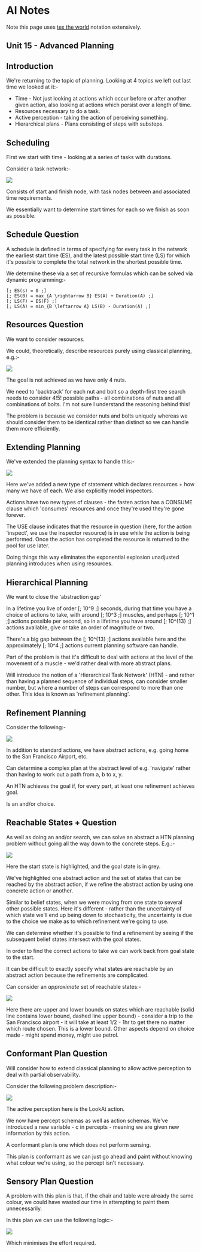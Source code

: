 AI Notes
========

Note this page uses [tex the world](http://thewe.net/tex/) notation extensively.

Unit 15 - Advanced Planning
---------------------------

## Introduction ##

We're returning to the topic of planning. Looking at 4 topics we left out last time we looked at
it:-

* Time - Not just looking at actions which occur before or after another given action, also looking
  at actions which persist over a length of time.
* Resources necessary to do a task.
* Active perception - taking the action of perceiving something.
* Hierarchical plans - Plans consisting of steps with substeps.

## Scheduling ##

First we start with time - looking at a series of tasks with durations.

Consider a task network:-

<img src="http://codegrunt.co.uk/images/ai/15-scheduling-1.png" />

Consists of start and finish node, with task nodes between and associated time requirements.

We essentially want to determine start times for each so we finish as soon as possible.

## Schedule Question ##

A schedule is defined in terms of specifying for every task in the network the earliest start time
(ES), and the latest possible start time (LS) for which it's possible to complete the total network
in the shortest possible time.

We determine these via a set of recursive formulas which can be solved via dynamic programming:-

    [; ES(s) = 0 ;]
    [; ES(B) = max_{A \rightarrow B} ES(A) + Duration(A) ;]
    [; LS(F) = ES(F) ;]
    [; LS(A) = min_{B \leftarrow A} LS(B) - Duration(A) ;]

## Resources Question ##

We want to consider resources.

We could, theoretically, describe resources purely using classical planning, e.g.:-

<img src="http://codegrunt.co.uk/images/ai/15-resources-question-1.png" />

The goal is not achieved as we have only 4 nuts.

We need to 'backtrack' for each nut and bolt so a depth-first tree search needs to consider 4!5!
possible paths - all combinations of nuts and all combinations of bolts. I'm not sure I understand the reasoning behind this!

The problem is because we consider nuts and bolts uniquely whereas we should consider them to be
identical rather than distinct so we can handle them more efficiently.

## Extending Planning ##

We've extended the planning syntax to handle this:-

<img src="http://codegrunt.co.uk/images/ai/15-extending-planning-1.png" />

Here we've added a new type of statement which declares resources + how many we have of each. We
also explicitly model inspectors.

Actions have two new types of clauses - the fasten action has a CONSUME clause which 'consumes'
resources and once they're used they're gone forever.

The USE clause indicates that the resource in question (here, for the action 'inspect', we use the
inspector resource) is in use while the action is being performed. Once the action has completed the
resource is returned to the pool for use later.

Doing things this way eliminates the exponential explosion unadjusted planning introduces when using
resources.

## Hierarchical Planning ##

We want to close the 'abstraction gap'

In a lifetime you live of order [; 10^9 ;] seconds, during that time you have a choice of actions to
take, with around [; 10^3 ;] muscles, and perhaps [; 10^1 ;] actions possible per second, so in a
lifetime you have around [; 10^{13} ;] actions available, give or take an order of magnitude or two.

There's a big gap between the [; 10^{13} ;] actions available here and the approximately [; 10^4 ;]
actions current planning software can handle.

Part of the problem is that it's difficult to deal with actions at the level of the movement of a
muscle - we'd rather deal with more abstract plans.

Will introduce the notion of a 'Hierarchical Task Network' (HTN) - and rather than having a planned
sequence of individual steps, can consider smaller number, but where a number of steps can
correspond to more than one other. This idea is known as 'refinement planning'.

## Refinement Planning ##

Consider the following:-

<img src="http://codegrunt.co.uk/images/ai/15-refinement-planning-1.png" />

In addition to standard actions, we have abstract actions, e.g. going home to the San Francisco
Airport, etc.

Can determine a complex plan at the abstract level of e.g. 'navigate' rather than having to work out
a path from a, b to x, y.

An HTN achieves the goal if, for every part, at least one refinement achieves goal.

Is an and/or choice.

## Reachable States + Question ##

As well as doing an and/or search, we can solve an abstract a HTN planning problem without going all
the way down to the concrete steps. E.g.:-

<img src="http://codegrunt.co.uk/images/ai/15-reachable-states-question-1.png" />

Here the start state is highlighted, and the goal state is in grey.

We've highlighted one abstract action and the set of states that can be reached by the abstract
action, if we refine the abstract action by using one concrete action or another.

Similar to belief states, when we were moving from one state to several other possible states. Here
it's different - rather than the uncertainty of which state we'll end up being down to
stochasticity, the uncertainty is due to the choice we make as to which refinement we're going to
use.

We can determine whether it's possible to find a refinement by seeing if the subsequent belief
states intersect with the goal states.

In order to find the correct actions to take we can work back from goal state to the start.

It can be difficult to exactly specify what states are reachable by an abstract action because the
refinements are complicated.

Can consider an *approximate* set of reachable states:-

<img src="http://codegrunt.co.uk/images/ai/15-reachable-states-question-2.png" />

Here there are upper and lower bounds on states which are reachable (solid line contains lower
bound, dashed line upper bound) - consider a trip to the San Francisco airport - it will take at
least 1/2 - 1hr to get there no matter which route chosen. This is a lower bound. Other aspects
depend on choice made - might spend money, might use petrol.

## Conformant Plan Question ##

Will consider how to extend classical planning to allow active perception to deal with partial
observability.

Consider the following problem description:-

<img src="http://codegrunt.co.uk/images/ai/15-conformant-plan-question-1.png" />

The active perception here is the LookAt action.

We now have percept schemas as well as action schemas. We've introduced a new variable - c in
percepts - meaning we are given new information by this action.

A conformant plan is one which does not perform sensing.

This plan is conformant as we can just go ahead and paint without knowing what colour we're using,
so the percept isn't necessary.

## Sensory Plan Question ##

A problem with this plan is that, if the chair and table were already the same colour, we could have
wasted our time in attempting to paint them unnecessarily.

In this plan we can use the following logic:-

<img src="http://codegrunt.co.uk/images/ai/15-sensory-plan-question-1.png" />

Which minimises the effort required.
